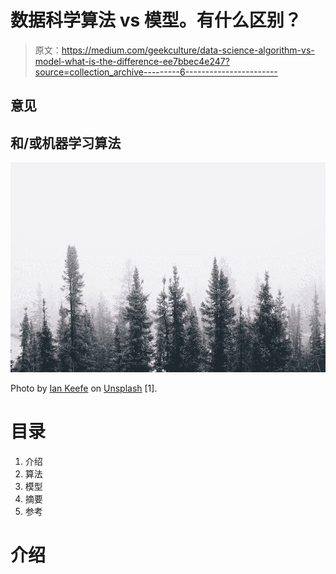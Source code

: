 # 数据科学算法 vs 模型。有什么区别？

> 原文：<https://medium.com/geekculture/data-science-algorithm-vs-model-what-is-the-difference-ee7bbec4e247?source=collection_archive---------6----------------------->

## 意见

## 和/或机器学习算法

![](img/4af42e659344851eec933a038d6b413e.png)

Photo by [Ian Keefe](https://unsplash.com/@iankeefe?utm_source=unsplash&utm_medium=referral&utm_content=creditCopyText) on [Unsplash](https://unsplash.com/s/photos/trees?utm_source=unsplash&utm_medium=referral&utm_content=creditCopyText) [1].

# 目录

1.  介绍
2.  算法
3.  模型
4.  摘要
5.  参考

# 介绍